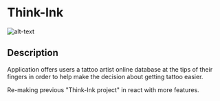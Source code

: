 # Think-Ink

![alt-text](client/src/Assets/images/MainImage2.png)

## Description

Application offers users a tattoo artist online database at the tips of their fingers in order to help make the decision about getting tattoo easier. 

Re-making previous "Think-Ink project" in react with more features.




